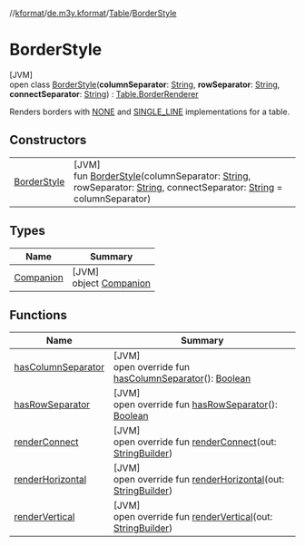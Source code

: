 //[kformat](../../../../index.md)/[de.m3y.kformat](../../index.md)/[Table](../index.md)/[BorderStyle](index.md)

# BorderStyle

[JVM]\
open class [BorderStyle](index.md)(**columnSeparator**: [String](https://kotlinlang.org/api/latest/jvm/stdlib/kotlin/-string/index.html), **rowSeparator**: [String](https://kotlinlang.org/api/latest/jvm/stdlib/kotlin/-string/index.html), **connectSeparator**: [String](https://kotlinlang.org/api/latest/jvm/stdlib/kotlin/-string/index.html)) : [Table.BorderRenderer](../-border-renderer/index.md)

Renders borders with [NONE](-companion/-n-o-n-e.md) and [SINGLE_LINE](-companion/-s-i-n-g-l-e_-l-i-n-e.md) implementations for a table.

## Constructors

| | |
|---|---|
| [BorderStyle](-border-style.md) | [JVM]<br>fun [BorderStyle](-border-style.md)(columnSeparator: [String](https://kotlinlang.org/api/latest/jvm/stdlib/kotlin/-string/index.html), rowSeparator: [String](https://kotlinlang.org/api/latest/jvm/stdlib/kotlin/-string/index.html), connectSeparator: [String](https://kotlinlang.org/api/latest/jvm/stdlib/kotlin/-string/index.html) = columnSeparator) |

## Types

| Name | Summary |
|---|---|
| [Companion](-companion/index.md) | [JVM]<br>object [Companion](-companion/index.md) |

## Functions

| Name | Summary |
|---|---|
| [hasColumnSeparator](has-column-separator.md) | [JVM]<br>open override fun [hasColumnSeparator](has-column-separator.md)(): [Boolean](https://kotlinlang.org/api/latest/jvm/stdlib/kotlin/-boolean/index.html) |
| [hasRowSeparator](has-row-separator.md) | [JVM]<br>open override fun [hasRowSeparator](has-row-separator.md)(): [Boolean](https://kotlinlang.org/api/latest/jvm/stdlib/kotlin/-boolean/index.html) |
| [renderConnect](render-connect.md) | [JVM]<br>open override fun [renderConnect](render-connect.md)(out: [StringBuilder](https://kotlinlang.org/api/latest/jvm/stdlib/kotlin.text/-string-builder/index.html)) |
| [renderHorizontal](render-horizontal.md) | [JVM]<br>open override fun [renderHorizontal](render-horizontal.md)(out: [StringBuilder](https://kotlinlang.org/api/latest/jvm/stdlib/kotlin.text/-string-builder/index.html)) |
| [renderVertical](render-vertical.md) | [JVM]<br>open override fun [renderVertical](render-vertical.md)(out: [StringBuilder](https://kotlinlang.org/api/latest/jvm/stdlib/kotlin.text/-string-builder/index.html)) |
